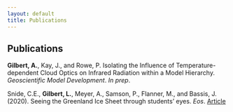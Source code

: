 ```yaml
---
layout: default
title: Publications
---
```

## Publications

**Gilbert, A.**, Kay, J., and Rowe, P. Isolating the Influence of Temperature-dependent Cloud Optics on Infrared Radiation within a Model Hierarchy. _Geoscientific Model Development_. _In prep_.

Snide, C.E., **Gilbert, L.**, Meyer, A., Samson, P., Flanner, M., and Bassis, J. (2020). Seeing the Greenland Ice Sheet through students’ eyes. _Eos_. [Article](https://eos.org/science-updates/seeing-the-greenland-ice-sheet-through-students-eyes)

